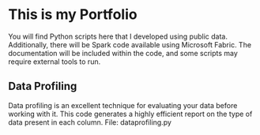 # This is my Portfolio

You will find Python scripts here that I developed using public data. Additionally, there will be Spark code available using Microsoft Fabric. The documentation will be included within the code, and some scripts may require external tools to run.

## Data Profiling

Data profiling is an excellent technique for evaluating your data before working with it. This code generates a highly efficient report on the type of data present in each column.
File: dataprofiling.py


